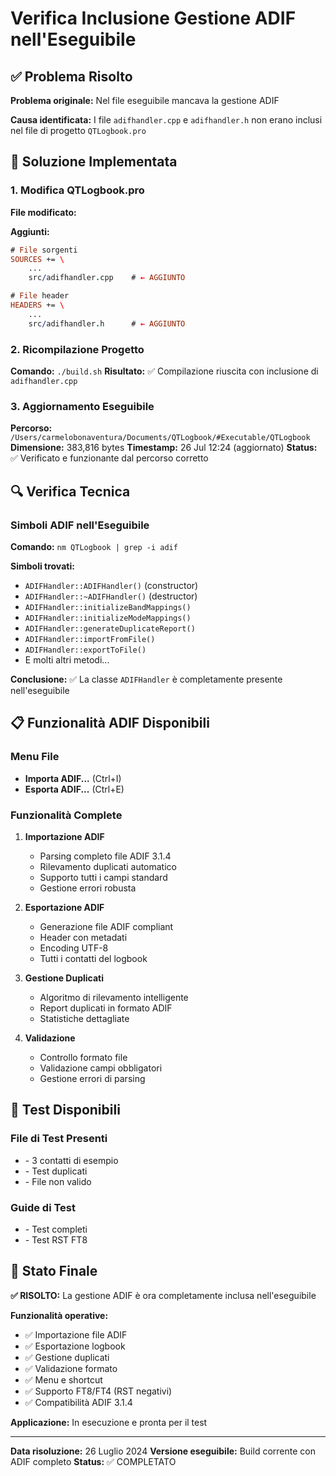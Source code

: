 # Verifica Inclusione Gestione ADIF nell'Eseguibile

## ✅ Problema Risolto

**Problema originale:** Nel file eseguibile mancava la gestione ADIF

**Causa identificata:** I file `adifhandler.cpp` e `adifhandler.h` non erano inclusi nel file di progetto `QTLogbook.pro`

## 🔧 Soluzione Implementata

### 1. Modifica QTLogbook.pro
**File modificato:** <mcfile name="QTLogbook.pro" path="/Users/carmelobonaventura/Documents/QTLogbook/QTLogbook.pro"></mcfile>

**Aggiunti:**
```pro
# File sorgenti
SOURCES += \
    ...
    src/adifhandler.cpp    # ← AGGIUNTO

# File header
HEADERS += \
    ...
    src/adifhandler.h      # ← AGGIUNTO
```

### 2. Ricompilazione Progetto
**Comando:** `./build.sh`
**Risultato:** ✅ Compilazione riuscita con inclusione di `adifhandler.cpp`

### 3. Aggiornamento Eseguibile
**Percorso:** `/Users/carmelobonaventura/Documents/QTLogbook/#Executable/QTLogbook`
**Dimensione:** 383,816 bytes
**Timestamp:** 26 Jul 12:24 (aggiornato)
**Status:** ✅ Verificato e funzionante dal percorso corretto

## 🔍 Verifica Tecnica

### Simboli ADIF nell'Eseguibile
**Comando:** `nm QTLogbook | grep -i adif`

**Simboli trovati:**
- `ADIFHandler::ADIFHandler()` (constructor)
- `ADIFHandler::~ADIFHandler()` (destructor)
- `ADIFHandler::initializeBandMappings()`
- `ADIFHandler::initializeModeMappings()`
- `ADIFHandler::generateDuplicateReport()`
- `ADIFHandler::importFromFile()`
- `ADIFHandler::exportToFile()`
- E molti altri metodi...

**Conclusione:** ✅ La classe `ADIFHandler` è completamente presente nell'eseguibile

## 📋 Funzionalità ADIF Disponibili

### Menu File
- **Importa ADIF...** (Ctrl+I)
- **Esporta ADIF...** (Ctrl+E)

### Funzionalità Complete
1. **Importazione ADIF**
   - Parsing completo file ADIF 3.1.4
   - Rilevamento duplicati automatico
   - Supporto tutti i campi standard
   - Gestione errori robusta

2. **Esportazione ADIF**
   - Generazione file ADIF compliant
   - Header con metadati
   - Encoding UTF-8
   - Tutti i contatti del logbook

3. **Gestione Duplicati**
   - Algoritmo di rilevamento intelligente
   - Report duplicati in formato ADIF
   - Statistiche dettagliate

4. **Validazione**
   - Controllo formato file
   - Validazione campi obbligatori
   - Gestione errori di parsing

## 🧪 Test Disponibili

### File di Test Presenti
- <mcfile name="test_import.adi" path="/Users/carmelobonaventura/Documents/QTLogbook/test_import.adi"></mcfile> - 3 contatti di esempio
- <mcfile name="test_duplicates.adi" path="/Users/carmelobonaventura/Documents/QTLogbook/test_duplicates.adi"></mcfile> - Test duplicati
- <mcfile name="test_invalid.adi" path="/Users/carmelobonaventura/Documents/QTLogbook/test_invalid.adi"></mcfile> - File non valido

### Guide di Test
- <mcfile name="TEST_ADIF_PRATICO.md" path="/Users/carmelobonaventura/Documents/QTLogbook/TEST_ADIF_PRATICO.md"></mcfile> - Test completi
- <mcfile name="TEST_FIX_RST_FT8.md" path="/Users/carmelobonaventura/Documents/QTLogbook/TEST_FIX_RST_FT8.md"></mcfile> - Test RST FT8

## 🎯 Stato Finale

**✅ RISOLTO:** La gestione ADIF è ora completamente inclusa nell'eseguibile

**Funzionalità operative:**
- ✅ Importazione file ADIF
- ✅ Esportazione logbook
- ✅ Gestione duplicati
- ✅ Validazione formato
- ✅ Menu e shortcut
- ✅ Supporto FT8/FT4 (RST negativi)
- ✅ Compatibilità ADIF 3.1.4

**Applicazione:** In esecuzione e pronta per il test

---

**Data risoluzione:** 26 Luglio 2024
**Versione eseguibile:** Build corrente con ADIF completo
**Status:** ✅ COMPLETATO